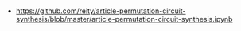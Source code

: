 # 

* https://github.com/reity/article-permutation-circuit-synthesis/blob/master/article-permutation-circuit-synthesis.ipynb
